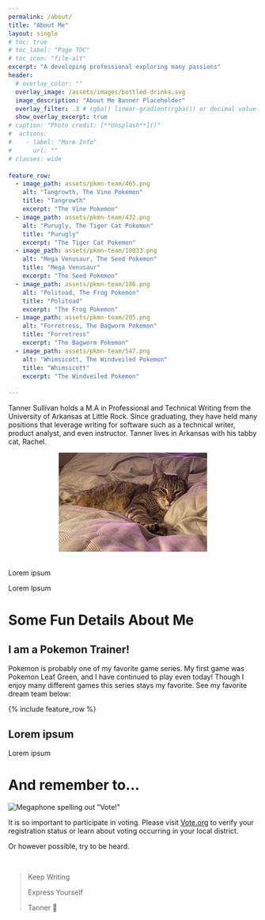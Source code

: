 ```yaml
---
permalink: /about/
title: "About Me"
layout: single
# toc: true
# toc_label: "Page TOC"
# toc_icon: "file-alt"
excerpt: "A developing professional exploring many passions"
header:
  # overlay_color: ""
  overlay_image: /assets/images/bottled-drinks.svg
  image_description: "About Me Banner Placeholder"
  overlay_filter: .3 # rgba() linear-gradient(rgba()) or decimal value for black
  show_overlay_excerpt: true
# caption: "Photo credit: [**Unsplash**]()"
#  actions:
#    - label: "More Info"
#      url: ""
# classes: wide

feature_row:
  - image_path: assets/pkmn-team/465.png
    alt: "Tangrowth, The Vine Pokemon"
    title: "Tangrowth"
    excerpt: "The Vine Pokemon"
  - image_path: assets/pkmn-team/432.png
    alt: "Purugly, The Tiger Cat Pokemon"
    title: "Purugly"
    excerpt: "The Tiger Cat Pokemon"
  - image_path: assets/pkmn-team/10033.png
    alt: "Mega Venusaur, The Seed Pokemon"
    title: "Mega Venusaur"
    excerpt: "The Seed Pokemon"
  - image_path: assets/pkmn-team/186.png
    alt: "Politoad, The Frog Pokemon"
    title: "Politoad"
    excerpt: "The Frog Pokemon"
  - image_path: assets/pkmn-team/205.png
    alt: "Forretress, The Bagworm Pokemon"
    title: "Forretress"
    excerpt: "The Bagworm Pokemon"
  - image_path: assets/pkmn-team/547.png
    alt: "Whimsicott, The Windveiled Pokemon"
    title: "Whimsicott"
    excerpt: "The Windveiled Pokemon"

---
```


Tanner Sullivan holds a M.A in Professional and Technical Writing from the University of Arkansas at Little Rock. Since graduating, they have held many positions that leverage writing for software such as a technical writer, product analyst, and even instructor. Tanner lives in Arkansas with his tabby cat, Rachel.

<center><img src="/assets/images/Rachel.jpeg" width="300" height="200" alt="Rachel, the friendliest cat" style="padding-left: 30;"></center>

<br/>

Lorem ipsum

Lorem Ipsum

# Some Fun Details About Me

## I am a Pokemon Trainer!

Pokemon is probably one of my favorite game series. My first game was Pokemon Leaf Green, and I have continued to play even today! Though I enjoy many different games this series stays my favorite. See my favorite dream team below:

{% include feature_row %}

## Lorem ipsum

Lorem ipsum

# And remember to...

![Megaphone spelling out "Vote!"](/assets/images/vote.svg)

It is so important to participate in voting. Please visit [Vote.org](https://www.vote.org) to verify your registration status or learn about voting occurring in your local district.

Or however possible, try to be heard.

<br/>

>
> Keep Writing
>
> Express Yourself
>
> Tanner 📗
